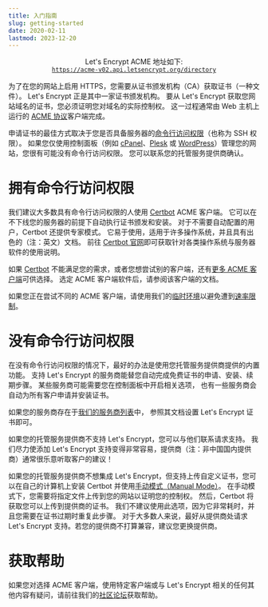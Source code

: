 ```yaml
---
title: 入门指南
slug: getting-started
date: 2020-02-11
lastmod: 2023-12-20
---
```


<div style="display: flex; flex-direction: column; align-items: center; margin-bottom: 15px;">
  <div>Let's Encrypt ACME 地址如下:</div>
  <div><a href="https://acme-v02.api.letsencrypt.org"><code>https://acme-v02.api.letsencrypt.org/directory</code></a></div>
</div>

为了在您的网站上启用 HTTPS，您需要从证书颁发机构（CA）获取证书（一种文件）。 Let's Encrypt 正是其中一家证书颁发机构。 要从 Let's Encrypt 获取您网站域名的证书，您必须证明您对域名的实际控制权。 这一过程通常由 Web 主机上运行的 [ACME 协议](https://tools.ietf.org/html/rfc8555)客户端完成。

申请证书的最佳方式取决于您是否具备服务器的[命令行访问权限](https://en.wikipedia.org/wiki/Shell_account)（也称为 SSH 权限）。 如果您仅使用控制面板（例如 [cPanel](https://cpanel.net/)、[Plesk](https://www.plesk.com/) 或 [WordPress](https://wordpress.org/)）管理您的网站，您很有可能没有命令行访问权限。 您可以联系您的托管服务提供商确认。

# 拥有命令行访问权限

我们建议大多数具有命令行访问权限的人使用 [Certbot][] ACME 客户端。 它可以在不下线您的服务器的前提下自动执行证书颁发和安装。 对于不需要自动配置的用户，Certbot 还提供专家模式。 它易于使用，适用于许多操作系统，并且具有出色的（注：英文）文档。 前往 [Certbot 官网][Certbot]即可获取针对各类操作系统与服务器软件的使用说明。

如果 [Certbot][] 不能满足您的需求，或者您想尝试别的客户端，还有[更多 ACME 客户端](/docs/client-options)可供选择。  选定 ACME 客户端软件后，请参阅该客户端的文档。

如果您正在尝试不同的 ACME 客户端，请使用我们的[临时环境](/docs/staging-environment)以避免遭到[速率限制](/docs/rate-limits)。

# 没有命令行访问权限

在没有命令行访问权限的情况下，最好的办法是使用您托管服务提供商提供的内置功能。 支持 Let's Encrypt 的服务商能替您自动完成免费证书的申请、安装、续期步骤。 某些服务商可能需要您在控制面板中开启相关选项， 也有一些服务商会自动为所有客户申请并安装证书。

如果您的服务商存在于[我们的服务商列表](https://community.letsencrypt.org/t/web-hosting-who-support-lets-encrypt/6920)中， 参照其文档设置 Let's Encrypt 证书即可。

如果您的托管服务提供商不支持 Let's Encrypt，您可以与他们联系请求支持。 我们尽力使添加 Let's Encrypt 支持变得非常容易，提供商（注：非中国国内提供商）通常很乐意听取客户的建议！

如果您的托管服务提供商不想集成 Let's Encrypt，但支持上传自定义证书，您可以在自己的计算机上安装 Certbot 并使用[手动模式（Manual Mode）](https://certbot.eff.org/docs/using.html#manual)。 在手动模式下，您需要将指定文件上传到您的网站以证明您的控制权。 然后，Certbot 将获取您可以上传到提供商的证书。 我们不建议使用此选项，因为它非常耗时，并且您需要在证书过期时重复此步骤。 对于大多数人来说，最好从提供商处请求 Let's Encrypt 支持。若您的提供商不打算兼容，建议您更换提供商。

# 获取帮助

如果您对选择 ACME 客户端，使用特定客户端或与 Let's Encrypt 相关的任何其他内容有疑问，请前往我们的[社区论坛](https://community.letsencrypt.org/)获取帮助。

[Certbot]: https://certbot.eff.org/ "Certbot"

[Certbot]: https://certbot.eff.org/ "Certbot"
